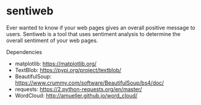 # sentiweb
Ever wanted to know if your web pages gives an overall positive message to users. Sentiweb is a tool that uses sentiment analysis to determine the overall sentiment of your web pages. 

Dependencies
- matplotlib: https://matplotlib.org/
- TextBlob: https://pypi.org/project/textblob/
- BeautifulSoup: https://www.crummy.com/software/BeautifulSoup/bs4/doc/
- requests: https://2.python-requests.org/en/master/
- WordCloud: http://amueller.github.io/word_cloud/
